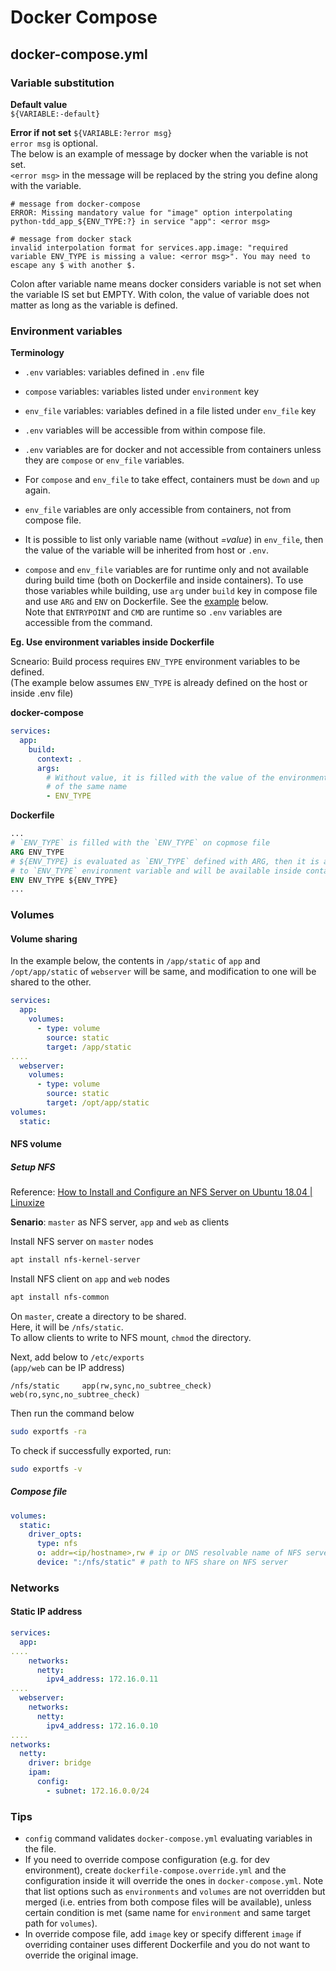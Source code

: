 # Docker Compose

## docker-compose.yml

### Variable substitution
**Default value**  
`${VARIABLE:-default}`

**Error if not set**
`${VARIABLE:?error msg}`  
`error msg` is optional.  
The below is an example of message by docker when the variable is not set.  
`<error msg>` in the message will be replaced by the string you define along
with the variable.
```
# message from docker-compose
ERROR: Missing mandatory value for "image" option interpolating python-tdd_app_${ENV_TYPE:?} in service "app": <error msg>

# message from docker stack
invalid interpolation format for services.app.image: "required variable ENV_TYPE is missing a value: <error msg>". You may need to escape any $ with another $.
```

Colon after variable name means docker considers variable is not set when the
variable IS set but EMPTY. With colon, the value of variable does not matter as
long as the variable is defined.

### Environment variables
**Terminology**
- `.env` variables: variables defined in `.env` file
- `compose` variables: variables listed under `environment` key
- `env_file` variables: variables defined in a file listed under `env_file` key

- `.env` variables will be accessible from within compose file.
- `.env` variables are for docker and not accessible from containers unless they
  are `compose` or `env_file` variables.
- For `compose` and `env_file` to take effect, containers must be `down` and
  `up` again.  
- `env_file` variables are only accessible from containers, not from compose file.
- It is possible to list only variable name (without _=value_) in `env_file`,
  then the value of the variable will be inherited from host or `.env`.
- `compose` and `env_file` variables are for runtime only and not available
  during build time (both on Dockerfile and inside containers). To use those
  variables while building, use `arg` under `build` key in compose file and use
  `ARG` and `ENV` on Dockerfile. See the [example](#env_example) below.  
  Note that `ENTRYPOINT` and `CMD` are runtime so `.env` variables are
  accessible from the command.

<span id=env_example>**Eg. Use environment variables inside Dockerfile**</span>

Scneario: Build process requires `ENV_TYPE` environment variables to be defined.  
(The example below assumes `ENV_TYPE` is already defined on the host or inside
.env file)

**docker-compose**
```yaml
services:
  app:
    build:
      context: .
      args:
        # Without value, it is filled with the value of the environment variable
        # of the same name
        - ENV_TYPE
```
**Dockerfile**
```dockerfile
...
# `ENV_TYPE` is filled with the `ENV_TYPE` on copmose file
ARG ENV_TYPE
# ${ENV_TYPE} is evaluated as `ENV_TYPE` defined with ARG, then it is assigned
# to `ENV_TYPE` environment variable and will be available inside container.
ENV ENV_TYPE ${ENV_TYPE}
...
```

### Volumes

#### Volume sharing
In the example below, the contents in `/app/static` of `app` and
`/opt/app/static` of `webserver` will be same, and modification to one will be
shared to the other.
```yaml
services:
  app:
    volumes:
      - type: volume
        source: static
        target: /app/static
....
  webserver:
    volumes:
      - type: volume
        source: static
        target: /opt/app/static
volumes:
  static:
```

#### NFS volume

##### Setup NFS
Reference: [How to Install and Configure an NFS Server on Ubuntu 18.04 | Linuxize](https://linuxize.com/post/how-to-install-and-configure-an-nfs-server-on-ubuntu-18-04/)  

**Senario**: `master` as NFS server, `app` and `web` as clients

Install NFS server on `master` nodes
```sh
apt install nfs-kernel-server
```

Install NFS client on `app` and `web` nodes
```sh
apt install nfs-common
```

On `master`, create a directory to be shared.  
Here, it will be `/nfs/static`.  
To allow clients to write to NFS mount, `chmod` the directory.

Next, add below to `/etc/exports`  
(`app/web` can be IP address)
```
/nfs/static     app(rw,sync,no_subtree_check) web(ro,sync,no_subtree_check)
```

Then run the command below
```sh
sudo exportfs -ra
```

To check if successfully exported, run:
```sh
sudo exportfs -v
```

##### Compose file
```yaml
volumes:
  static:
    driver_opts:
      type: nfs
      o: addr=<ip/hostname>,rw # ip or DNS resolvable name of NFS server
      device: ":/nfs/static" # path to NFS share on NFS server
```

### Networks

#### Static IP address
```yaml
services:
  app:
....
    networks:
      netty:
        ipv4_address: 172.16.0.11
....
  webserver:
    networks:
      netty:
        ipv4_address: 172.16.0.10
....
networks:
  netty:
    driver: bridge
    ipam:
      config:
        - subnet: 172.16.0.0/24
```

### Tips
- `config` command validates `docker-compose.yml` evaluating variables in the file.
- If you need to override compose configuration (e.g. for dev environment),
  create `dockerfile-compose.override.yml` and the configuration inside it will
  override the ones in `docker-compose.yml`. Note that list options such as
  `environments` and `volumes` are not overridden but merged (i.e. entries from
  both compose files will be available), unless certain condition is met (same
  name for `environment` and same target path for `volumes`).
- In override compose file, add `image` key or specify different `image` if
  overriding container uses different Dockerfile and you do not want to override
  the original image.
